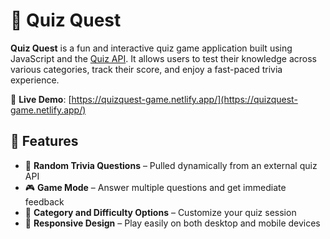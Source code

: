 # 🧠 Quiz Quest

**Quiz Quest** is a fun and interactive quiz game application built using JavaScript and the [Quiz API](https://opentdb.com/). It allows users to test their knowledge across various categories, track their score, and enjoy a fast-paced trivia experience.

🔗 **Live Demo**: [https://quizquest-game.netlify.app/](https://quizquest-game.netlify.app/)

## 🎯 Features

- 📝 **Random Trivia Questions** – Pulled dynamically from an external quiz API
- 🎮 **Game Mode** – Answer multiple questions and get immediate feedback
- 🧩 **Category and Difficulty Options** – Customize your quiz session
- 📱 **Responsive Design** – Play easily on both desktop and mobile devices
